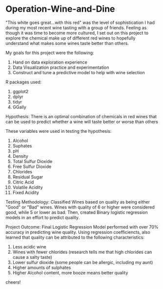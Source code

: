 # Operation-Wine-and-Dine

"This white goes great...with this red" was the level of sophistication I had during my most recent wine tasting with a group of friends.  Feeling as though it was time to become more cultured, I set out on this project to explore the chemical make up of different red wines to hopefully understand what makes some wines taste better than others.

My goals for this project were the following:
1) Hand on data exploration experience
2) Data Visualization practice and experimentation
3) Construct and tune a predictive model to help with wine selection

R packages used:
1) ggplot2
2) dplyr
3) tidyr
4) GGally

Hypothesis: There is an optimal combination of chemicals in red wines that can be used to predict whether a wine will taste better or worse than others

These variables were used in testing the hypothesis:
1) Alcohol
2) Suphates
3) pH
4) Density
5) Total Sulfur Dioxide 
6) Free Sulfur Dioxide
7) Chlorides
8) Residual Sugar
9) Citric Acid
10) Volatile Acidity
11) Fixed Acidity

Testing Methodology: Classified Wines based on quality as being either "Good" or "Bad" wines.  Wines with quality of 6 or higher were considered good, while 5 or lower as bad.  Then, created Binary logistic regression models in an effort to predict quality.

Project Outcome: Final Logistic Regression Model performed with over 70% accuracy in predicting wine quality.  Using regression coefficiencts, also learned that quality can be attributed to the following characteristics:
1) Less acidic wine
2) Wines with fewer chlorides (research tells me that high chlorides can cause a salty taste)
3) Lower sulfur dioxide (some people can be allergic, including my aunt)
4) Higher amounts of sulphates
5) Higher Alcohol content, more booze means better quality

cheers!
